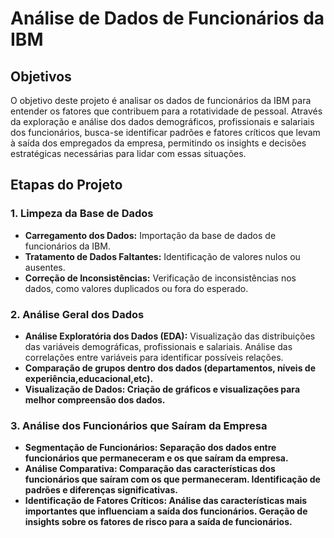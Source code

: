<h1>Análise de Dados de Funcionários da IBM</h1>

<h2>Objetivos</h2>
<p>
 O objetivo deste projeto é analisar os dados de funcionários da IBM para entender os fatores que contribuem para a rotatividade de pessoal. Através da exploração e análise dos dados demográficos, profissionais e salariais dos funcionários, busca-se identificar padrões e fatores 
 críticos que levam à saída dos empregados da empresa, permitindo os insights e decisões estratégicas necessárias para lidar com essas situações.
</p>
<h2>Etapas do Projeto</h2>

<h3>1. Limpeza da Base de Dados</h3>
<ul>
    <li><strong>Carregamento dos Dados:</strong> Importação da base de dados de funcionários da IBM.</li>
    <li><strong>Tratamento de Dados Faltantes:</strong> Identificação de valores nulos ou ausentes.</li>
    <li><strong>Correção de Inconsistências:</strong> Verificação de inconsistências nos dados, como valores duplicados ou fora do esperado.</li>
</ul>

<h3>2. Análise Geral dos Dados</h3>
<ul>
    <li><strong>Análise Exploratória dos Dados (EDA):</strong> Visualização das distribuições das variáveis demográficas, profissionais e salariais. Análise das correlações entre variáveis para identificar possíveis relações.</li>
    <li><strong>Comparação de grupos dentro dos dados (departamentos, níveis de experiência,educacional,etc).</li>
    <li><strong>Visualização de Dados:</strong> Criação de gráficos e visualizações para melhor compreensão dos dados.</li>
</ul>

<h3>3. Análise dos Funcionários que Saíram da Empresa</h3>
<ul>
    <li><strong>Segmentação de Funcionários:</strong> Separação dos dados entre funcionários que permaneceram e os que saíram da empresa.</li>
    <li><strong>Análise Comparativa:</strong> Comparação das características dos funcionários que saíram com os que permaneceram. Identificação de padrões e diferenças significativas.</li>
    <li><strong>Identificação de Fatores Críticos:</strong> Análise das características mais importantes que influenciam a saída dos funcionários. Geração de insights sobre os fatores de risco para a saída de funcionários.</li>
</ul>

